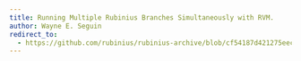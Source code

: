 ```yaml
---
title: Running Multiple Rubinius Branches Simultaneously with RVM.
author: Wayne E. Seguin
redirect_to:
  - https://github.com/rubinius/rubinius-archive/blob/cf54187d421275eec7d2db0abd5d4c059755b577/_posts/2011-02-22-rubinius-multiple-branches-with-rvm.markdown
---
```

